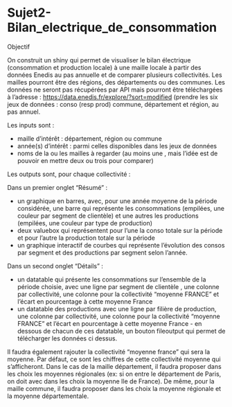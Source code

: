 # Sujet2-Bilan_electrique_de_consommation

Objectif

On construit un shiny qui permet de visualiser le bilan électrique (consommation et production locale) à une maille locale à partir des données Enedis au pas annuelle
et de comparer plusieurs collectivités. Les mailles pourront être des régions, des départements ou des communes.
Les données ne seront pas récupérées par API mais pourront être téléchargées à l’adresse : https://data.enedis.fr/explore/?sort=modified (prendre les six jeux de données : 
conso (resp prod) commune, département et région, au pas annuel.

Les inputs sont : 
- maille d’intérêt : département, région ou commune
- année(s) d’intérêt : parmi celles disponibles dans les jeux de données 
- noms de la ou les mailles à regarder (au moins une , mais l’idée est de pouvoir en mettre deux ou trois pour comparer)

Les outputs sont, pour chaque collectivité :

Dans un premier onglet “Résumé” : 
- un graphique en barres, avec, pour une année moyenne de la période considérée,
une barre qui représente les consommations (empilées, une couleur par segment de clientèle) et une autres les productions (empilées, une couleur par type de production)
- deux valuebox qui représentent pour l’une la conso totale sur la période et pour l’autre la production totale sur la période
- un graphique interactif de courbes qui représente l’évolution des consos par segment et des productions par segment selon l’année.

Dans un second onglet “Détails” : 
- un datatable qui présente les consommations sur l’ensemble de la période choisie, avec une ligne par segment de clientèle , une colonne par collectivité, 
une colonne pour la collectivité “moyenne FRANCE” et l’écart en pourcentage à cette moyenne France 
- un datatable des productions avec une ligne par filière de production, une colonne par collectivité, une colonne pour la collectivité “moyenne FRANCE” et l’écart en pourcentage à cette moyenne France - en dessous de chacun de ces datatable, un bouton fileoutput qui permet de télécharger les données ci dessus.

Il faudra également rajouter la collectivité “moyenne france” qui sera la moyenne.
Par défaut, ce sont les chiffres de cette collectivité moyenne qui s’afficheront. 
Dans le cas de la maille département, il faudra proposer dans les choix les moyennes régionales (ex: si on entre le département de Paris, 
on doit avec dans les choix la moyenne Ile de France). De même, pour la maille commune, il faudra proposer dans les choix la moyenne régionale et la moyenne départementale.
